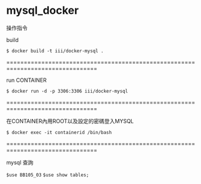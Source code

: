 # mysql_docker
操作指令

build

`$ docker build -t iii/docker-mysql .`

================================================================================

run CONTAINER

`$ docker run -d -p 3306:3306 iii/docker-mysql`

================================================================================

在CONTAINER內用ROOT以及設定的密碼登入MYSQL

`$ docker exec -it containerid /bin/bash`

================================================================================

mysql 查詢

`$use BB105_03`
`$use show tables;`
